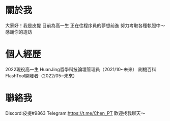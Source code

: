 # 關於我

大家好！我是皮提
目前為高一生
正在往程序員的夢想前進
努力考取各種執照中～
感謝你的造訪

# 個人經歷
2022現役高一生
HuanJing哲學科技論壇管理員（2021/10~未來）
刷機百科FlashTool開發者（2022/05~未來）


# 聯絡我
Discord:皮提#9863
Telegram:https://t.me/Chen_PT
歡迎找我聊天～
